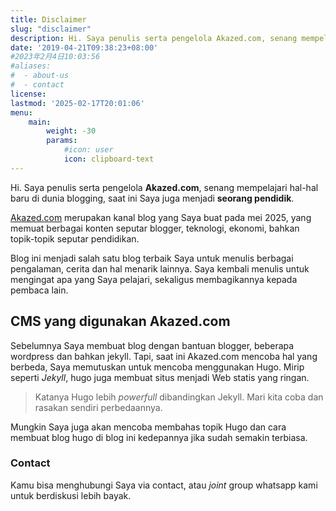 ```yaml
---
title: Disclaimer
slug: "disclaimer"
description: Hi. Saya penulis serta pengelola Akazed.com, senang mempelajari hal-hal baru di dunia blogging, saat ini Saya juga menjadi seorang pendidik.
date: '2019-04-21T09:38:23+08:00'
#2023年2月4日10:03:56
#aliases:
#  - about-us
#  - contact
license: 
lastmod: '2025-02-17T20:01:06'
menu:
    main: 
        weight: -30
        params:
            #icon: user
            icon: clipboard-text
---
```


Hi. Saya penulis serta pengelola **Akazed.com**, senang mempelajari hal-hal baru di dunia blogging, saat ini Saya juga menjadi **seorang pendidik**.

[Akazed.com](/) merupakan kanal blog yang Saya buat pada mei 2025, yang memuat berbagai konten seputar blogger, teknologi, ekonomi, bahkan topik-topik seputar pendidikan.

Blog ini menjadi salah satu blog terbaik Saya untuk menulis berbagai pengalaman, cerita dan hal menarik lainnya. Saya kembali menulis untuk mengingat apa yang Saya pelajari, sekaligus membagikannya kepada pembaca lain.

## CMS yang digunakan Akazed.com
Sebelumnya Saya membuat blog dengan bantuan blogger, beberapa wordpress dan bahkan jekyll. Tapi, saat ini Akazed.com mencoba hal yang berbeda, Saya memutuskan untuk mencoba menggunakan Hugo. Mirip seperti *Jekyll*, hugo juga membuat situs menjadi Web statis yang ringan.

>Katanya Hugo lebih *powerfull* dibandingkan Jekyll. Mari kita coba dan rasakan sendiri perbedaannya.

Mungkin Saya juga akan mencoba membahas topik Hugo dan cara membuat blog hugo di blog ini kedepannya jika sudah semakin terbiasa.

### Contact
Kamu bisa menghubungi Saya via contact, atau *joint* group whatsapp kami untuk berdiskusi lebih bayak.
